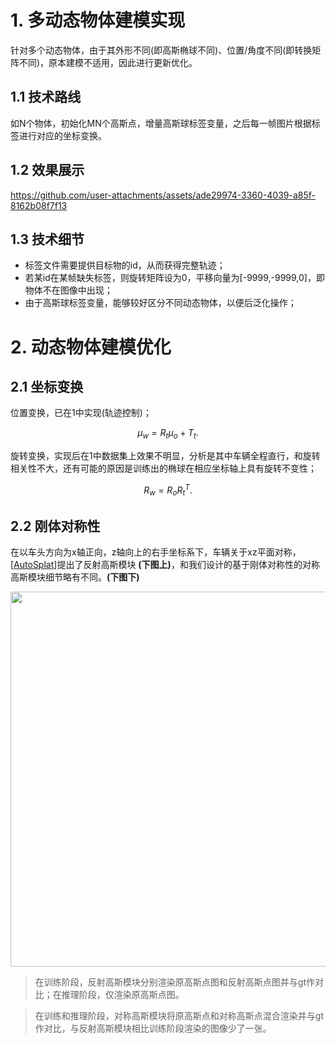 # 1. 多动态物体建模实现
针对多个动态物体，由于其外形不同(即高斯椭球不同)、位置/角度不同(即转换矩阵不同)，原本建模不适用，因此进行更新优化。
## 1.1 技术路线
如N个物体，初始化MN个高斯点，增量高斯球标签变量，之后每一帧图片根据标签进行对应的坐标变换。

## 1.2 效果展示

https://github.com/user-attachments/assets/ade29974-3360-4039-a85f-8162b08f7f13

## 1.3 技术细节
- 标签文件需要提供目标物的id，从而获得完整轨迹；
- 若某id在某帧缺失标签，则旋转矩阵设为0，平移向量为[-9999,-9999,0]，即物体不在图像中出现；
- 由于高斯球标签变量，能够较好区分不同动态物体，以便后泛化操作；

# 2. 动态物体建模优化
## 2.1 坐标变换
位置变换，已在1中实现(轨迹控制)；

$$
\mu_w = R_t \mu_o + T_t.
$$

旋转变换，实现后在1中数据集上效果不明显，分析是其中车辆全程直行，和旋转相关性不大，还有可能的原因是训练出的椭球在相应坐标轴上具有旋转不变性；

$$
R_w = R_o R_t^T.
$$

## 2.2 刚体对称性

在以车头方向为x轴正向，z轴向上的右手坐标系下，车辆关于xz平面对称，[[AutoSplat](https://arxiv.org/abs/2407.02598)]提出了反射高斯模块 **(下图上)**，和我们设计的基于刚体对称性的对称高斯模块细节略有不同。**(下图下)**

<div align=center>
<img src="https://github.com/user-attachments/assets/ee357360-a7f7-4190-a79e-e23c33efcfdf" width="600px">
</div>

> 在训练阶段，反射高斯模块分别渲染原高斯点图和反射高斯点图并与gt作对比；在推理阶段，仅渲染原高斯点图。

> 在训练和推理阶段，对称高斯模块将原高斯点和对称高斯点混合渲染并与gt作对比，与反射高斯模块相比训练阶段渲染的图像少了一张。
